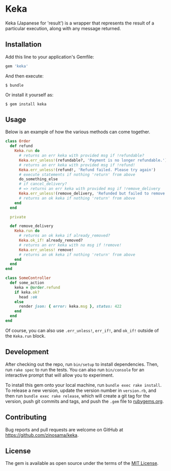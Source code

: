 # Keka

Keka (Japanese for 'result') is a wrapper that represents the result of a particular execution, along with any message returned.

## Installation

Add this line to your application's Gemfile:

```ruby
gem 'keka'
```

And then execute:

    $ bundle

Or install it yourself as:

    $ gem install keka

## Usage

Below is an example of how the various methods can come together.

```ruby
class Order
  def refund
    Keka.run do
      # returns an err keka with provided msg if !refundable?
      Keka.err_unless!(refundable?, 'Payment is no longer refundable.')
      # returns an err keka with provided msg if !refund!
      Keka.err_unless!(refund!, 'Refund failed. Please try again')
      # execute statements if nothing 'return' from above
      do_something_else
      # if cancel_delivery?
      # => returns an err keka with provided msg if !remove_delivery
      Keka.err_unless!(remove_delivery, 'Refunded but failed to remove delivery.') if cancel_delivery?
      # returns an ok keka if nothing 'return' from above
    end
  end

  private

  def remove_delivery
    Keka.run do
      # returns an ok keka if already_removed?
      Keka.ok_if! already_removed?
      # returns an err keka with no msg if !remove!
      Keka.err_unless! remove!
      # returns an ok keka if nothing 'return' from above
    end
  end
end

class SomeController
  def some_action
    keka = @order.refund
    if keka.ok?
      head :ok
    else
      render json: { error: keka.msg }, status: 422
    end
  end
end
```

Of course, you can also use `.err_unless!`, `err_if!`, and `ok_if!` outside
of the `Keka.run` block.

## Development

After checking out the repo, run `bin/setup` to install dependencies. Then, run `rake spec` to run the tests. You can also run `bin/console` for an interactive prompt that will allow you to experiment.

To install this gem onto your local machine, run `bundle exec rake install`. To release a new version, update the version number in `version.rb`, and then run `bundle exec rake release`, which will create a git tag for the version, push git commits and tags, and push the `.gem` file to [rubygems.org](https://rubygems.org).

## Contributing

Bug reports and pull requests are welcome on GitHub at https://github.com/zinosama/keka.

## License

The gem is available as open source under the terms of the [MIT License](https://opensource.org/licenses/MIT).
